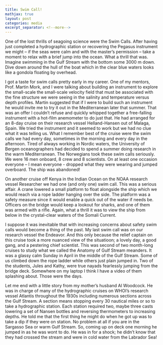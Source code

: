 ```yaml
---
title: Swim Call!  
mathjax: true
layout: post
categories: media
excerpt_separator: <!--more-->
---
```


One of the lost thrills of seagoing science were the Swim Calls. After having just completed a hydrographic station or recovering the Pegasus instrument we might – if the seas were calm and with the master’s permission – take a moment to relax with a brief jump into the ocean. What a thrill that was. Imagine swimming in the Gulf Stream with the bottom some 3000 m down. Dive down around the hull of the boat which in the clear blue waters looks like a gondola floating by overhead. 
<!--more-->

I got a taste for swim calls pretty early in my career. One of my mentors, Prof. Martin Mork, and I were talking about building an instrument to explore the small-scale the small-scale velocity field that must be associated with the fine structure we were seeing in the salinity and temperature versus depth profiles. Martin suggested that if I were to build such an instrument he would invite me to try it out in the Mediterranean later that summer. That was an offer I couldn’t refuse and quickly whipped together a free-falling instrument with a hot-film anemometer to do just that. He had arranged for an 8-day cruise on their research vessel Helland-Hansen out of Malaga, Spain. We tried the instrument and it seemed to work but we had no clue what it was telling us. What I remember best of the cruise were the swim calls we had every day, sometimes in the morning and every day in the afternoon. Tired of always working in Nordic waters, the University of Bergen oceanographers had decided to spend a summer doing research in the warm Mediterranean. The Norwegians took these swim calls seriously. We were 16 men onboard, 8 crew and 8 scientists. On at least one occasion everyone – I mean everyone - dropped what they were wearing and jumped overboard. The ship was abandoned! 

On another cruise off Kenya in the Indian Ocean on the NOAA research vessel Researcher we had one (and only one) swim call. This was a serious affair. A crane lowered a small platform to float alongside the ship which we would reach via a rope ladder hanging over the side. The platform was a safety measure since it would enable a quick out of the water if needs be. Officers on the bridge would keep a lookout for sharks, and one of them was armed with a rifle. Again, what a thrill it was to view the ship from below in the crystal-clear waters of the Somali Current. 

I suppose it was inevitable that with increasing concerns about safety swim calls would become a thing of the past. My last swim call was on our research vessel the Endeavor. And this only because the relief captain on this cruise took a more nuanced view of the situatioon; a lovely day, a good gang, and a pestering chief scientist. This was second of two month-long cruises to study what we called the Anatomy of Gulf Stream meanders. It was a glassy calm Sunday in April in the middle of the Gulf Stream. Some of us climbed down the rope ladder while others just plain jumped in. Two of the students, Jules and Kathy, were true nayads fearlessly jumping from the bridge deck. Somewhere on my laptop I think I have a video of them splashing about. Those were the days. 

Let me end with a little story from my mother’s husband Al Woodcock. He was in charge of many of the hydrographic cruises on WHOI’s research vessel Atlantis throughout the 1930s including numerous sections across the Gulf Stream. A section means stopping every 30 nautical miles or so to take a hydrographic station. Each station required two, maybe three casts lowering a set of Nansen bottles and reversing thermometers to increasing depths. He told me that the first thing he might do when he got up was to take a dip if they were on station. No problem at all if you are in the Sargasso Sea or warm Gulf Stream. So, coming up on deck one morning he jumped in as he was wont to do. He was in for a shock; he didn’t know that they had crossed the stream and were in cold water from the Labrador Sea! 
